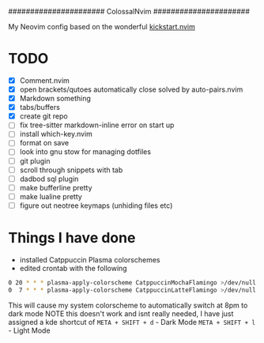 ######################
ColossalNvim
######################

My Neovim config based on the wonderful [kickstart.nvim](https://github.com/nvim-lua/kickstart.nvim)
# TODO
- [x] Comment.nvim
- [x] open brackets/qutoes automatically close solved by auto-pairs.nvim
- [x] Markdown something
- [x] tabs/buffers
- [x] create git repo
- [ ] fix tree-sitter markdown-inline error on start up
- [ ] install which-key.nvim
- [ ] format on save
- [ ] look into gnu stow for managing dotfiles
- [ ] git plugin
- [ ] scroll through snippets with tab
- [ ] dadbod sql plugin
- [ ] make bufferline pretty
- [ ] make lualine pretty
- [ ] figure out neotree keymaps (unhiding files etc)

# Things I have done
- installed Catppuccin Plasma colorschemes
- edited crontab with the following
```bash
0 20 * * * plasma-apply-colorscheme CatppuccinMochaFlamingo >/dev/null 2>&1
0  7 * * * plasma-apply-colorscheme CatppuccinLatteFlamingo >/dev/null 2>&1
```
This will cause my system colorscheme to automatically switch at 8pm to dark mode 
NOTE this doesn't work and isnt really needed, I have just assigned a kde shortcut of 
`META + SHIFT + d` - Dark Mode
`META + SHIFT + l` - Light Mode

